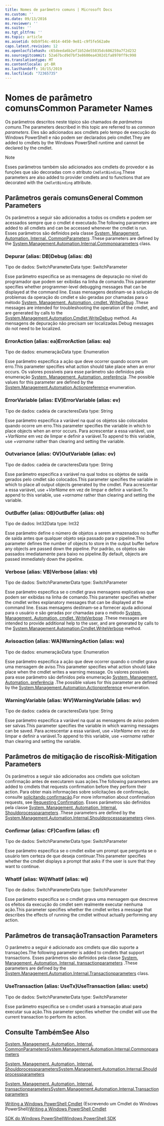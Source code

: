 ```yaml
---
title: Nomes de parâmetro comuns | Microsoft Docs
ms.custom: ''
ms.date: 09/13/2016
ms.reviewer: ''
ms.suite: ''
ms.tgt_pltfrm: ''
ms.topic: article
ms.assetid: 0db9f54c-4014-4450-9e81-c9f5fe562a0e
caps.latest.revision: 12
ms.openlocfilehash: c65deeda6b2ef1b52de55035dc606259a7f2d232
ms.sourcegitcommit: 52a67bcd9d7bf3e8600ea4302d1fa8970ff9c998
ms.translationtype: MT
ms.contentlocale: pt-BR
ms.lasthandoff: 10/15/2019
ms.locfileid: "72365735"
---
```

# <a name="common-parameter-names"></a><span data-ttu-id="62b15-102">Nomes de parâmetro comuns</span><span class="sxs-lookup"><span data-stu-id="62b15-102">Common Parameter Names</span></span>

<span data-ttu-id="62b15-103">Os parâmetros descritos neste tópico são chamados de *parâmetros comuns*.</span><span class="sxs-lookup"><span data-stu-id="62b15-103">The parameters described in this topic are referred to as *common parameters*.</span></span> <span data-ttu-id="62b15-104">Eles são adicionados aos cmdlets pelo tempo de execução do Windows PowerShell e não podem ser declarados pelo cmdlet.</span><span class="sxs-lookup"><span data-stu-id="62b15-104">They are added to cmdlets by the Windows PowerShell runtime and cannot be declared by the cmdlet.</span></span>

> [!NOTE]
> <span data-ttu-id="62b15-105">Esses parâmetros também são adicionados aos cmdlets do provedor e às funções que são decoradas com o atributo `CmdletBinding`.</span><span class="sxs-lookup"><span data-stu-id="62b15-105">These parameters are also added to provider cmdlets and to functions that are decorated with the `CmdletBinding` attribute.</span></span>

## <a name="general-common-parameters"></a><span data-ttu-id="62b15-106">Parâmetros gerais comuns</span><span class="sxs-lookup"><span data-stu-id="62b15-106">General Common Parameters</span></span>

<span data-ttu-id="62b15-107">Os parâmetros a seguir são adicionados a todos os cmdlets e podem ser acessados sempre que o cmdlet é executado.</span><span class="sxs-lookup"><span data-stu-id="62b15-107">The following parameters are added to all cmdlets and can be accessed whenever the cmdlet is run.</span></span> <span data-ttu-id="62b15-108">Esses parâmetros são definidos pela classe [System. Management. Automation. Internal. CommonParameters](/dotnet/api/System.Management.Automation.Internal.CommonParameters) .</span><span class="sxs-lookup"><span data-stu-id="62b15-108">These parameters are defined by the [System.Management.Automation.Internal.Commonparameters](/dotnet/api/System.Management.Automation.Internal.CommonParameters) class.</span></span>

### <a name="debug-alias-db"></a><span data-ttu-id="62b15-109">Depurar (alias: DB)</span><span class="sxs-lookup"><span data-stu-id="62b15-109">Debug (alias: db)</span></span>

<span data-ttu-id="62b15-110">Tipo de dados: SwitchParameter</span><span class="sxs-lookup"><span data-stu-id="62b15-110">Data type: SwitchParameter</span></span>

<span data-ttu-id="62b15-111">Esse parâmetro especifica se as mensagens de depuração no nível do programador que podem ser exibidas na linha de comando.</span><span class="sxs-lookup"><span data-stu-id="62b15-111">This parameter specifies whether programmer-level debugging messages that can be displayed at the command line.</span></span> <span data-ttu-id="62b15-112">Essas mensagens destinam-se à solução de problemas da operação do cmdlet e são geradas por chamadas para o método [System. Management. Automation. cmdlet. WriteDebug](/dotnet/api/System.Management.Automation.Cmdlet.WriteDebug) .</span><span class="sxs-lookup"><span data-stu-id="62b15-112">These messages are intended for troubleshooting the operation of the cmdlet, and are generated by calls to the [System.Management.Automation.Cmdlet.WriteDebug](/dotnet/api/System.Management.Automation.Cmdlet.WriteDebug) method.</span></span> <span data-ttu-id="62b15-113">As mensagens de depuração não precisam ser localizadas.</span><span class="sxs-lookup"><span data-stu-id="62b15-113">Debug messages do not need to be localized.</span></span>

### <a name="erroraction-alias-ea"></a><span data-ttu-id="62b15-114">ErrorAction (alias: ea)</span><span class="sxs-lookup"><span data-stu-id="62b15-114">ErrorAction (alias: ea)</span></span>

<span data-ttu-id="62b15-115">Tipo de dados: enumeração</span><span class="sxs-lookup"><span data-stu-id="62b15-115">Data type: Enumeration</span></span>

<span data-ttu-id="62b15-116">Esse parâmetro especifica a ação que deve ocorrer quando ocorre um erro.</span><span class="sxs-lookup"><span data-stu-id="62b15-116">This parameter specifies what action should take place when an error occurs.</span></span> <span data-ttu-id="62b15-117">Os valores possíveis para esse parâmetro são definidos pela enumeração [System. Management. Automation. preferência](/dotnet/api/System.Management.Automation.ActionPreference) .</span><span class="sxs-lookup"><span data-stu-id="62b15-117">The possible values for this parameter are defined by the [System.Management.Automation.Actionpreference](/dotnet/api/System.Management.Automation.ActionPreference) enumeration.</span></span>

### <a name="errorvariable-alias-ev"></a><span data-ttu-id="62b15-118">ErrorVariable (alias: EV)</span><span class="sxs-lookup"><span data-stu-id="62b15-118">ErrorVariable (alias: ev)</span></span>

<span data-ttu-id="62b15-119">Tipo de dados: cadeia de caracteres</span><span class="sxs-lookup"><span data-stu-id="62b15-119">Data type: String</span></span>

<span data-ttu-id="62b15-120">Esse parâmetro especifica a variável na qual os objetos são colocados quando ocorre um erro.</span><span class="sxs-lookup"><span data-stu-id="62b15-120">This parameter specifies the variable in which to place objects when an error occurs.</span></span> <span data-ttu-id="62b15-121">Para acrescentar a essa variável, use +*VarName* em vez de limpar e definir a variável.</span><span class="sxs-lookup"><span data-stu-id="62b15-121">To append to this variable, use +*varname* rather than clearing and setting the variable.</span></span>

### <a name="outvariable-alias-ov"></a><span data-ttu-id="62b15-122">Outvariance (alias: OV)</span><span class="sxs-lookup"><span data-stu-id="62b15-122">OutVariable (alias: ov)</span></span>

<span data-ttu-id="62b15-123">Tipo de dados: cadeia de caracteres</span><span class="sxs-lookup"><span data-stu-id="62b15-123">Data type: String</span></span>

<span data-ttu-id="62b15-124">Esse parâmetro especifica a variável na qual todos os objetos de saída gerados pelo cmdlet são colocados.</span><span class="sxs-lookup"><span data-stu-id="62b15-124">This parameter specifies the variable in which to place all output objects generated by the cmdlet.</span></span> <span data-ttu-id="62b15-125">Para acrescentar a essa variável, use +*VarName* em vez de limpar e definir a variável.</span><span class="sxs-lookup"><span data-stu-id="62b15-125">To append to this variable, use +*varname* rather than clearing and setting the variable.</span></span>

### <a name="outbuffer-alias-ob"></a><span data-ttu-id="62b15-126">OutBuffer (alias: OB)</span><span class="sxs-lookup"><span data-stu-id="62b15-126">OutBuffer (alias: ob)</span></span>

<span data-ttu-id="62b15-127">Tipo de dados: Int32</span><span class="sxs-lookup"><span data-stu-id="62b15-127">Data type: Int32</span></span>

<span data-ttu-id="62b15-128">Esse parâmetro define o número de objetos a serem armazenados no buffer de saída antes que qualquer objeto seja passado para o pipeline.</span><span class="sxs-lookup"><span data-stu-id="62b15-128">This parameter defines the number of objects to store in the output buffer before any objects are passed down the pipeline.</span></span> <span data-ttu-id="62b15-129">Por padrão, os objetos são passados imediatamente para baixo no pipeline.</span><span class="sxs-lookup"><span data-stu-id="62b15-129">By default, objects are passed immediately down the pipeline.</span></span>

### <a name="verbose-alias-vb"></a><span data-ttu-id="62b15-130">Verbose (alias: VB)</span><span class="sxs-lookup"><span data-stu-id="62b15-130">Verbose (alias: vb)</span></span>

<span data-ttu-id="62b15-131">Tipo de dados: SwitchParameter</span><span class="sxs-lookup"><span data-stu-id="62b15-131">Data type: SwitchParameter</span></span>

<span data-ttu-id="62b15-132">Esse parâmetro especifica se o cmdlet grava mensagens explicativas que podem ser exibidas na linha de comando.</span><span class="sxs-lookup"><span data-stu-id="62b15-132">This parameter specifies whether the cmdlet writes explanatory messages that can be displayed at the command line.</span></span> <span data-ttu-id="62b15-133">Essas mensagens destinam-se a fornecer ajuda adicional para o usuário e são geradas por chamadas para o método [System. Management. Automation. cmdlet. WriteVerbose](/dotnet/api/System.Management.Automation.Cmdlet.WriteVerbose) .</span><span class="sxs-lookup"><span data-stu-id="62b15-133">These messages are intended to provide additional help to the user, and are generated by calls to the [System.Management.Automation.Cmdlet.WriteVerbose](/dotnet/api/System.Management.Automation.Cmdlet.WriteVerbose) method.</span></span>

### <a name="warningaction-alias-wa"></a><span data-ttu-id="62b15-134">Avisoaction (alias: WA)</span><span class="sxs-lookup"><span data-stu-id="62b15-134">WarningAction (alias: wa)</span></span>

<span data-ttu-id="62b15-135">Tipo de dados: enumeração</span><span class="sxs-lookup"><span data-stu-id="62b15-135">Data type: Enumeration</span></span>

<span data-ttu-id="62b15-136">Esse parâmetro especifica a ação que deve ocorrer quando o cmdlet grava uma mensagem de aviso.</span><span class="sxs-lookup"><span data-stu-id="62b15-136">This parameter specifies what action should take place when the cmdlet writes a warning message.</span></span> <span data-ttu-id="62b15-137">Os valores possíveis para esse parâmetro são definidos pela enumeração [System. Management. Automation. preferência](/dotnet/api/System.Management.Automation.ActionPreference) .</span><span class="sxs-lookup"><span data-stu-id="62b15-137">The possible values for this parameter are defined by the [System.Management.Automation.Actionpreference](/dotnet/api/System.Management.Automation.ActionPreference) enumeration.</span></span>

### <a name="warningvariable-alias-wv"></a><span data-ttu-id="62b15-138">WarningVariable (alias: WV)</span><span class="sxs-lookup"><span data-stu-id="62b15-138">WarningVariable (alias: wv)</span></span>

<span data-ttu-id="62b15-139">Tipo de dados: cadeia de caracteres</span><span class="sxs-lookup"><span data-stu-id="62b15-139">Data type: String</span></span>

<span data-ttu-id="62b15-140">Esse parâmetro especifica a variável na qual as mensagens de aviso podem ser salvas.</span><span class="sxs-lookup"><span data-stu-id="62b15-140">This parameter specifies the variable in which warning messages can be saved.</span></span> <span data-ttu-id="62b15-141">Para acrescentar a essa variável, use +*VarName* em vez de limpar e definir a variável.</span><span class="sxs-lookup"><span data-stu-id="62b15-141">To append to this variable, use +*varname* rather than clearing and setting the variable.</span></span>

## <a name="risk-mitigation-parameters"></a><span data-ttu-id="62b15-142">Parâmetros de mitigação de risco</span><span class="sxs-lookup"><span data-stu-id="62b15-142">Risk-Mitigation Parameters</span></span>

<span data-ttu-id="62b15-143">Os parâmetros a seguir são adicionados aos cmdlets que solicitam confirmação antes de executarem suas ações.</span><span class="sxs-lookup"><span data-stu-id="62b15-143">The following parameters are added to cmdlets that requests confirmation before they perform their action.</span></span> <span data-ttu-id="62b15-144">Para obter mais informações sobre solicitações de confirmação, consulte [solicitando confirmação](./requesting-confirmation-from-cmdlets.md).</span><span class="sxs-lookup"><span data-stu-id="62b15-144">For more information about confirmation requests, see [Requesting Confirmation](./requesting-confirmation-from-cmdlets.md).</span></span> <span data-ttu-id="62b15-145">Esses parâmetros são definidos pela classe [System. Management. Automation. Internal. Shouldprocessparameters](/dotnet/api/System.Management.Automation.Internal.ShouldProcessParameters) .</span><span class="sxs-lookup"><span data-stu-id="62b15-145">These parameters are defined by the [System.Management.Automation.Internal.Shouldprocessparameters](/dotnet/api/System.Management.Automation.Internal.ShouldProcessParameters) class.</span></span>

### <a name="confirm-alias-cf"></a><span data-ttu-id="62b15-146">Confirmar (alias: CF)</span><span class="sxs-lookup"><span data-stu-id="62b15-146">Confirm (alias: cf)</span></span>

<span data-ttu-id="62b15-147">Tipo de dados: SwitchParameter</span><span class="sxs-lookup"><span data-stu-id="62b15-147">Data type: SwitchParameter</span></span>

<span data-ttu-id="62b15-148">Esse parâmetro especifica se o cmdlet exibe um prompt que pergunta se o usuário tem certeza de que deseja continuar.</span><span class="sxs-lookup"><span data-stu-id="62b15-148">This parameter specifies whether the cmdlet displays a prompt that asks if the user is sure that they want to continue.</span></span>

### <a name="whatif-alias-wi"></a><span data-ttu-id="62b15-149">WhatIf (alias: Wi)</span><span class="sxs-lookup"><span data-stu-id="62b15-149">WhatIf (alias: wi)</span></span>

<span data-ttu-id="62b15-150">Tipo de dados: SwitchParameter</span><span class="sxs-lookup"><span data-stu-id="62b15-150">Data type: SwitchParameter</span></span>

<span data-ttu-id="62b15-151">Esse parâmetro especifica se o cmdlet grava uma mensagem que descreve os efeitos da execução do cmdlet sem realmente executar nenhuma ação.</span><span class="sxs-lookup"><span data-stu-id="62b15-151">This parameter specifies whether the cmdlet writes a message that describes the effects of running the cmdlet without actually performing any action.</span></span>

## <a name="transaction-parameters"></a><span data-ttu-id="62b15-152">Parâmetros de transação</span><span class="sxs-lookup"><span data-stu-id="62b15-152">Transaction Parameters</span></span>

<span data-ttu-id="62b15-153">O parâmetro a seguir é adicionado aos cmdlets que dão suporte a transações.</span><span class="sxs-lookup"><span data-stu-id="62b15-153">The following parameter is added to cmdlets that support transactions.</span></span> <span data-ttu-id="62b15-154">Esses parâmetros são definidos pela classe [System. Management. Automation. Internal. transactionparameters](/dotnet/api/System.Management.Automation.Internal.TransactionParameters) .</span><span class="sxs-lookup"><span data-stu-id="62b15-154">These parameters are defined by the [System.Management.Automation.Internal.Transactionparameters](/dotnet/api/System.Management.Automation.Internal.TransactionParameters) class.</span></span>

### <a name="usetransaction-alias-usetx"></a><span data-ttu-id="62b15-155">UseTransaction (alias: UseTx)</span><span class="sxs-lookup"><span data-stu-id="62b15-155">UseTransaction (alias: usetx)</span></span>

<span data-ttu-id="62b15-156">Tipo de dados: SwitchParameter</span><span class="sxs-lookup"><span data-stu-id="62b15-156">Data type: SwitchParameter</span></span>

<span data-ttu-id="62b15-157">Esse parâmetro especifica se o cmdlet usará a transação atual para executar sua ação.</span><span class="sxs-lookup"><span data-stu-id="62b15-157">This parameter specifies whether the cmdlet will use the current transaction to perform its action.</span></span>

## <a name="see-also"></a><span data-ttu-id="62b15-158">Consulte Também</span><span class="sxs-lookup"><span data-stu-id="62b15-158">See Also</span></span>

[<span data-ttu-id="62b15-159">System. Management. Automation. Internal. CommonParameters</span><span class="sxs-lookup"><span data-stu-id="62b15-159">System.Management.Automation.Internal.Commonparameters</span></span>](/dotnet/api/System.Management.Automation.Internal.CommonParameters)

[<span data-ttu-id="62b15-160">System. Management. Automation. Internal. Shouldprocessparameters</span><span class="sxs-lookup"><span data-stu-id="62b15-160">System.Management.Automation.Internal.Shouldprocessparameters</span></span>](/dotnet/api/System.Management.Automation.Internal.ShouldProcessParameters)

[<span data-ttu-id="62b15-161">System. Management. Automation. Internal. transactionparameters</span><span class="sxs-lookup"><span data-stu-id="62b15-161">System.Management.Automation.Internal.Transactionparameters</span></span>](/dotnet/api/System.Management.Automation.Internal.TransactionParameters)

<span data-ttu-id="62b15-162">[Writing a Windows PowerShell Cmdlet](./writing-a-windows-powershell-cmdlet.md) (Escrevendo um Cmdlet do Windows PowerShell)</span><span class="sxs-lookup"><span data-stu-id="62b15-162">[Writing a Windows PowerShell Cmdlet](./writing-a-windows-powershell-cmdlet.md)</span></span>

[<span data-ttu-id="62b15-163">SDK do Windows PowerShell</span><span class="sxs-lookup"><span data-stu-id="62b15-163">Windows PowerShell SDK</span></span>](../windows-powershell-reference.md)
